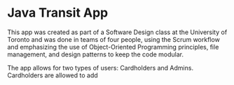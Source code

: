 # Java Transit App

This app was created as part of a Software Design class at the University of Toronto and was done in teams of four people, using the Scrum workflow and emphasizing the use of Object-Oriented Programming principles, file management, and design patterns to keep the code modular.

The app allows for two types of users: Cardholders and Admins. Cardholders are allowed to add 
